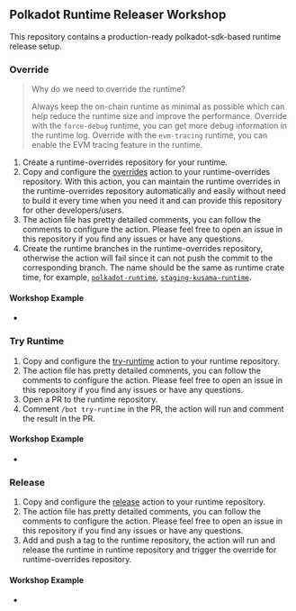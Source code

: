 ## Polkadot Runtime Releaser Workshop
This repository contains a production-ready polkadot-sdk-based runtime release setup.

### Override
> Why do we need to override the runtime?
>
> Always keep the on-chain runtime as minimal as possible which can help reduce the runtime size and improve the performance.
> Override with the `force-debug` runtime, you can get more debug information in the runtime log.
> Override with the `evm-tracing` runtime, you can enable the EVM tracing feature in the runtime.

1. Create a runtime-overrides repository for your runtime.
2. Copy and configure the [overrides](.github/workflows/override.yml) action to your runtime-overrides repository. With this action, you can maintain the runtime overrides in the runtime-overrides repository automatically and easily without need to build it every time when you need it and can provide this repository for other developers/users.
3. The action file has pretty detailed comments, you can follow the comments to configure the action. Please feel free to open an issue in this repository if you find any issues or have any questions.
4. Create the runtime branches in the runtime-overrides repository, otherwise the action will fail since it can not push the commit to the corresponding branch. The name should be the same as runtime crate time, for example, [`polkadot-runtime`](https://github.com/polkadot-fellows/runtimes/blob/2e73a6c90159b723c741b1a5b5898ba002c5e87d/relay/polkadot/Cargo.toml#L2), [`staging-kusama-runtime`](https://github.com/polkadot-fellows/runtimes/blob/2e73a6c90159b723c741b1a5b5898ba002c5e87d/relay/kusama/Cargo.toml#L7).

#### Workshop Example
- []()

### Try Runtime
1. Copy and configure the [try-runtime](.github/workflows/try-runtime.yml) action to your runtime repository.
2. The action file has pretty detailed comments, you can follow the comments to configure the action. Please feel free to open an issue in this repository if you find any issues or have any questions.
3. Open a PR to the runtime repository.
4. Comment `/bot try-runtime` in the PR, the action will run and comment the result in the PR.

#### Workshop Example
- []()

### Release
1. Copy and configure the [release](.github/workflows/release.yml) action to your runtime repository.
2. The action file has pretty detailed comments, you can follow the comments to configure the action. Please feel free to open an issue in this repository if you find any issues or have any questions.
3. Add and push a tag to the runtime repository, the action will run and release the runtime in runtime repository and trigger the override for runtime-overrides repository.

#### Workshop Example
- []()
